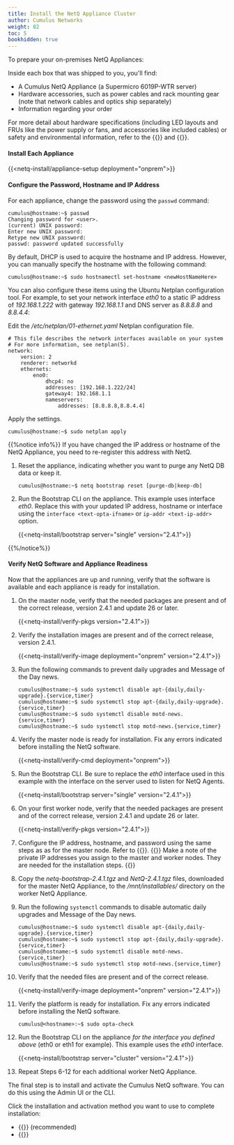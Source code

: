 ```yaml
---
title: Install the NetQ Appliance Cluster
author: Cumulus Networks
weight: 82
toc: 5
bookhidden: true
---
```

To prepare your on-premises NetQ Appliances:

Inside each box that was shipped to you, you'll find:

- A Cumulus NetQ Appliance (a Supermicro 6019P-WTR server)
- Hardware accessories, such as power cables and rack mounting gear (note that network cables and optics ship separately)
- Information regarding your order

For more detail about hardware specifications (including LED layouts and FRUs like the power supply or fans, and accessories like included cables) or safety and environmental information, refer to the {{<exlink url="https://www.supermicro.com/manuals/superserver/1U/MNL-1943.pdf" text="user manual">}} and {{<exlink url="https://www.supermicro.com/QuickRefs/superserver/1U/QRG-1943.pdf" text="quick reference guide">}}.

#### Install Each Appliance

{{<netq-install/appliance-setup deployment="onprem">}}

#### Configure the Password, Hostname and IP Address

For each appliance, change the password using the `passwd` command:

```
cumulus@hostname:~$ passwd
Changing password for <user>.
(current) UNIX password:
Enter new UNIX password:
Retype new UNIX password:
passwd: password updated successfully
```

By default, DHCP is used to acquire the hostname and IP address. However, you can manually specify the hostname with the following command:

```
cumulus@hostname:~$ sudo hostnamectl set-hostname <newHostNameHere>
```

You can also configure these items using the Ubuntu Netplan configuration tool. For example, to set your network interface *eth0* to a static IP address of *192.168.1.222* with gateway *192.168.1.1* and DNS server as *8.8.8.8* and *8.8.4.4*:

Edit the */etc/netplan/01-ethernet.yaml* Netplan configuration file.

```
# This file describes the network interfaces available on your system
# For more information, see netplan(5).
network:
    version: 2
    renderer: networkd
    ethernets:
        eno0:
            dhcp4: no
            addresses: [192.168.1.222/24]
            gateway4: 192.168.1.1
            nameservers:
                addresses: [8.8.8.8,8.8.4.4]
```

Apply the settings.

```
cumulus@hostname:~$ sudo netplan apply
```

{{%notice info%}}
If you have changed the IP address or hostname of the NetQ Appliance, you need to re-register this address with NetQ.

1. Reset the appliance, indicating whether you want to purge any NetQ DB data or keep it.

    ```
    cumulus@hostname:~$ netq bootstrap reset [purge-db|keep-db]
    ```

2. Run the Bootstrap CLI on the appliance. This example uses interface *eth0*. Replace this with your updated IP address, hostname or interface using the `interface <text-opta-ifname>` or `ip-addr <text-ip-addr>` option.

    {{<netq-install/bootstrap server="single" version="2.4.1">}}

{{%/notice%}}

#### Verify NetQ Software and Appliance Readiness

Now that the appliances are up and running, verify that the software is available and each appliance is ready for installation.

1. On the master node, verify that the needed packages are present and of the correct release, version 2.4.1 and update 26 or later.

    {{<netq-install/verify-pkgs version="2.4.1">}}

2. Verify the installation images are present and of the correct release, version 2.4.1.

    {{<netq-install/verify-image deployment="onprem" version="2.4.1">}}

3. Run the following commands to prevent daily upgrades and Message of the Day news.

    ```
    cumulus@hostname:~$ sudo systemctl disable apt-{daily,daily-upgrade}.{service,timer}
    cumulus@hostname:~$ sudo systemctl stop apt-{daily,daily-upgrade}.{service,timer}
    cumulus@hostname:~$ sudo systemctl disable motd-news.{service,timer}
    cumulus@hostname:~$ sudo systemctl stop motd-news.{service,timer}
    ```

4. Verify the master node is ready for installation. Fix any errors indicated before installing the NetQ software.

    {{<netq-install/verify-cmd deployment="onprem">}}

5. Run the Bootstrap CLI. Be sure to replace the *eth0* interface used in this example with the interface on the server used to listen for NetQ Agents.

    {{<netq-install/bootstrap server="single" version="2.4.1">}}

6. On your first worker node, verify that the needed packages are present and of the correct release, version 2.4.1 and update 26 or later.

    {{<netq-install/verify-pkgs version="2.4.1">}}

7. Configure the IP address, hostname, and password using the same steps as as for the master node. Refer to {{<link title="#NetQ-Appliance-Setup-clstr-op" text="Configure the Password, Hostname and IP Address">}}.
    {{<notice note>}}
Make a note of the private IP addresses you assign to the master and worker nodes. They are needed for the installation steps.
    {{</notice>}}

8. Copy the *netq-bootstrap-2.4.1.tgz* and *NetQ-2.4.1.tgz* files,  downloaded for the master NetQ Appliance, to the */mnt/installables/* directory on the worker NetQ Appliance.

9. Run the following `systemctl` commands to disable automatic daily upgrades and Message of the Day news.

    ```
    cumulus@hostname:~$ sudo systemctl disable apt-{daily,daily-upgrade}.{service,timer}
    cumulus@hostname:~$ sudo systemctl stop apt-{daily,daily-upgrade}.{service,timer}
    cumulus@hostname:~$ sudo systemctl disable motd-news.{service,timer}
    cumulus@hostname:~$ sudo systemctl stop motd-news.{service,timer}
    ```

10. Verify that the needed files are present and of the correct release.

    {{<netq-install/verify-image deployment="onprem" version="2.4.1">}}

11. Verify the platform is ready for installation. Fix any errors indicated before installing the NetQ software.

    ```
    cumulus@<hostname>:~$ sudo opta-check
    ```

12. Run the Bootstrap CLI on the appliance *for the interface you defined above* (eth0 or eth1 for example). This example uses the *eth0* interface.

    {{<netq-install/bootstrap server="cluster" version="2.4.1">}}

13. Repeat Steps 6-12 for each additional worker NetQ Appliance.

The final step is to install and activate the Cumulus NetQ software.  You can do this using the Admin UI or the CLI.

Click the installation and activation method you want to use to complete installation:

- {{<link title="Install NetQ Using the Admin UI" text="Use the Admin UI">}} (recommended)
- {{<link title="Install NetQ Using the CLI" text="Use the CLI">}}